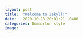 ```yaml
---
layout: post
title:  "Welcome to Jekyll!"
date:   2020-10-28 20:01:21 -0400
categories: Dumabrton style
image: 
---
```

